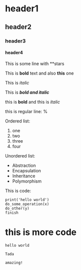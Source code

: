 # header1

## header2

### header3

#### header4

This is some line with **stars

This is   **bold** text and also **this** one 

This is *italic*

This is ***bold and italic***

this is **bold** and this is *italic*

this is regular line: %


Ordered list:
1. one
2. two
3. three
4. four

Unordered list:
- Abstraction
- Encapsulation
- Inheritance
- Polymorphism

This is code:
```
print('hello world')
do_some_operation(x)
do_other(y)
finish
```

# this is more code
```
hello world

Tada

amazing!
```